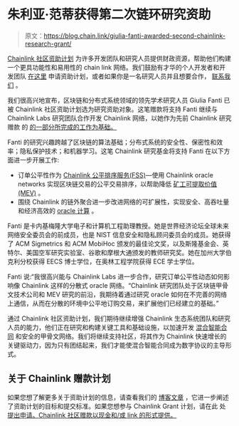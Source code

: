 # 朱利亚·范蒂获得第二次链环研究资助

> 原文：<https://blog.chain.link/giulia-fanti-awarded-second-chainlink-research-grant/>

[Chainlink 社区资助计划](https://chain.link/community/grants) 为许多开发团队和研究人员提供财政资源，帮助他们构建一个更具功能性和易用性的 chain link 网络。我们鼓励有才华的个人开发者和开发团队 [在这里](https://chainlinkgrants.typeform.com/to/efEbsq) 申请资助计划，或者如果你是一名研究人员并且想要合作， [联系我们](/cdn-cgi/l/email-protection#81f3e4f2e4e0f3e2e9c1e2e9e0e8efede8efeaede0e3f2afe2eeec) 。

我们很高兴地宣布，区块链和分布式系统领域的领先学术研究人员 Giulia Fanti 已被 Chainlink 社区资助计划选为研究资助对象。这笔赠款将支持 Fanti 继续与 Chainlink Labs 研究团队合作开发 Chainlink 网络，以她作为先前 Chainlink 研究赠款 的 [的一部分所完成的工作为基础。](https://blog.chain.link/giulia-fanti-awarded-chainlink-research-grant/)

Fanti 的研究兴趣跨越了区块链的算法基础；分布式系统的安全性、保密性和效率；隐私保护技术；和机器学习。这笔 Chainlink 研究基金将支持 Fanti 在以下方面进一步开展工作:

*   订单公平性作为 [Chainlink 公平排序服务(FSS)](https://blog.chain.link/chainlink-fair-sequencing-services-enabling-a-provably-fair-defi-ecosystem/)—使用 Chainlink oracle networks 实现区块链交易的公平交易排序，以帮助降低 [矿工可提取价值(MEV)](https://blog.chain.link/what-is-miner-extractable-value-mev/) 。
*   围绕 Chainlink 的链外聚合进一步改进网络的可扩展性，实现安全、高吞吐量和经济高效的 [oracle 计算](https://blog.chain.link/what-is-oracle-computation/) 。

Fanti 是卡内基梅隆大学电子和计算机工程助理教授。她是世界经济论坛全球未来网络安全委员会的前成员，也是 NIST 信息安全和隐私顾问委员会的成员。她获得了 ACM Sigmetrics 和 ACM MobiHoc 颁发的最佳论文奖，以及斯隆基金会、英特尔、美国空军研究实验室、谷歌和摩根大通颁发的教师研究奖。她在加州大学伯克利分校获得 EECS 博士学位，在奥林工程学院获得 ECE 学士学位。

Fanti 说:“我很高兴能与 Chainlink Labs 进一步合作，研究订单公平性动态如何影响像 Chainlink 这样的分散式 oracle 网络。“Chainlink 研究团队处于区块链甲骨文技术公司和 MEV 研究的前沿，我期待着通过研究 oracle 如何在不完善的网络上通信，从而在分散的环境中公平地订购交易，来扩展他们已经建立的基础。”

通过 Chainlink 社区资助计划，我们期待继续增强 Chainlink 生态系统团队和研究人员的能力，他们正在研究和构建关键工具和基础设施，以加速开发 [混合智能合同](https://blog.chain.link/hybrid-smart-contracts-explained/) 和安全的甲骨文网络。我们将继续支持社区，将其作为 Chainlink 快速增长的关键驱动力，因为只有团结起来，我们才能使混合智能合同成为数字协议的主导形式。

## 关于 Chainlink 赠款计划

如果您想了解更多关于资助计划的信息，请查看我们的 [博客文章](https://blog.chain.link/introducing-the-chainlink-community-grant-program/) ，它进一步阐述了资助计划的目标和提交标准。如果您想参与 Chainlink Grant 计划，请在此 处 [提出申请。Chainlink 社区赠款以现金和/或 link 的形式提供。](https://chainlinkgrants.typeform.com/to/efEbsq)